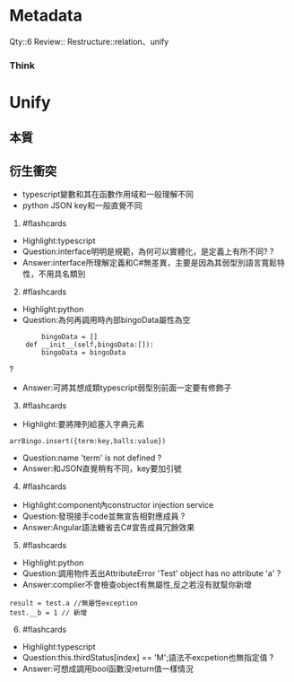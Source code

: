 # Metadata
Qty::6
Review::
Restructure::relation、unify

### Think
# Unify

## 本質

## 衍生衝突


- typescript變數和其在函數作用域和一般理解不同
- python JSON key和一般直覺不同



1. #flashcards 
- Highlight:typescript
- Question:interface明明是規範，為何可以實體化，是定義上有所不同?
?
- Answer:interface所理解定義和C#無差異，主要是因為其弱型別語言寬鬆特性，不用具名類別

2. #flashcards 
- Highlight:python
- Question:為何再調用時內部bingoData屬性為空
```
	    bingoData = []
    def __init__(self,bingoData:[]):
        bingoData = bingoData
```
?
- Answer:可將其想成類typescript弱型別前面一定要有修飾子

3. #flashcards 
- Highlight:要將陣列給塞入字典元素
```
arrBingo.insert({term:key,balls:value})
```
- Question:name 'term' is not defined
?
- Answer:和JSON直覺稍有不同，key要加引號

4. #flashcards 
- Highlight:component內constructor injection service
- Question:發現接手code並無宣告相對應成員
?
- Answer:Angular語法糖省去C#宣告成員冗餘效果

5. #flashcards 
- Highlight:python
- Question:調用物件丟出AttributeError 'Test' object has no attribute 'a'
?
- Answer:complier不會檢查object有無屬性,反之若沒有就幫你新增
```
result = test.a //無屬性exception
test.__b = 1 // 新增
```

6. #flashcards 
- Highlight:typescript
- Question:this.thirdStatus[index] == 'M';語法不excpetion也無指定值
?
- Answer:可想成調用bool函數沒return值一樣情況

